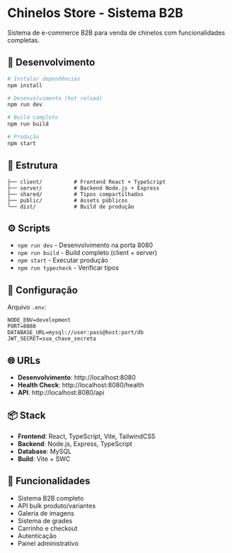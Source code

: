 # Chinelos Store - Sistema B2B

Sistema de e-commerce B2B para venda de chinelos com funcionalidades completas.

## 🚀 Desenvolvimento

```bash
# Instalar dependências
npm install

# Desenvolvimento (hot reload)
npm run dev

# Build completo
npm run build

# Produção
npm start
```

## 📁 Estrutura

```
├── client/          # Frontend React + TypeScript
├── server/          # Backend Node.js + Express
├── shared/          # Tipos compartilhados
├── public/          # Assets públicos
└── dist/            # Build de produção
```

## ⚙️ Scripts

- `npm run dev` - Desenvolvimento na porta 8080
- `npm run build` - Build completo (client + server)
- `npm start` - Executar produção
- `npm run typecheck` - Verificar tipos

## 🔧 Configuração

Arquivo `.env`:

```env
NODE_ENV=development
PORT=8080
DATABASE_URL=mysql://user:pass@host:port/db
JWT_SECRET=sua_chave_secreta
```

## 🌐 URLs

- **Desenvolvimento**: http://localhost:8080
- **Health Check**: http://localhost:8080/health
- **API**: http://localhost:8080/api

## 📦 Stack

- **Frontend**: React, TypeScript, Vite, TailwindCSS
- **Backend**: Node.js, Express, TypeScript
- **Database**: MySQL
- **Build**: Vite + SWC

## 🎯 Funcionalidades

- Sistema B2B completo
- API bulk produto/variantes
- Galeria de imagens
- Sistema de grades
- Carrinho e checkout
- Autenticação
- Painel administrativo
